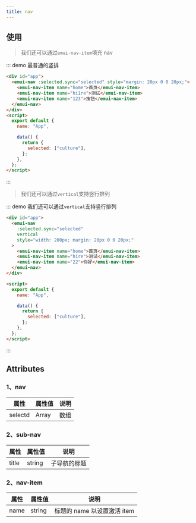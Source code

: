 ```yaml
---
title: nav
---
```


## 使用

> 我们还可以通过`emui-nav-item`填充 nav

::: demo 最普通的竖排

```html
<div id="app">
  <emui-nav :selected.sync="selected" style="margin: 20px 0 0 20px;">
    <emui-nav-item name="home">首页</emui-nav-item>
    <emui-nav-item name="hi1re">测试</emui-nav-item>
    <emui-nav-item name="123">按钮</emui-nav-item>
  </emui-nav>
</div>
<script>
  export default {
    name: "App",

    data() {
      return {
        selected: ["culture"],
      };
    },
  };
</script>
```

:::

> 我们还可以通过`vertical`支持竖行排列

::: demo 我们还可以通过`vertical`支持竖行排列

```html
<div id="app">
  <emui-nav
    :selected.sync="selected"
    vertical
    style="width: 200px; margin: 20px 0 0 20px;"
  >
    <emui-nav-item name="home">首页</emui-nav-item>
    <emui-nav-item name="hire">测试</emui-nav-item>
    <emui-nav-item name="22">你好</emui-nav-item>
  </emui-nav>
</div>

<script>
  export default {
    name: "App",

    data() {
      return {
        selected: ["culture"],
      };
    },
  };
</script>
```

:::

## Attributes

### 1、nav

| 属性    | 属性值 | 说明 |
| ------- | ------ | ---- |
| selectd | Array  | 数组 |

### 2、sub-nav

| 属性  | 属性值 | 说明         |
| ----- | ------ | ------------ |
| title | string | 子导航的标题 |

### 2、nav-item

| 属性 | 属性值 | 说明                        |
| ---- | ------ | --------------------------- |
| name | string | 标题的 name 以设置激活 item |
